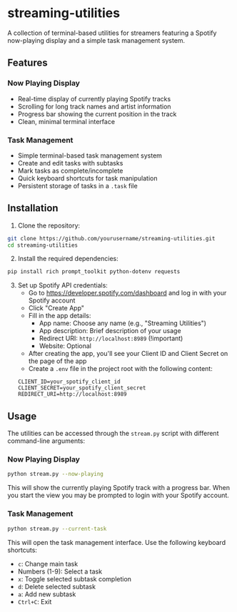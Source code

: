 # streaming-utilities

A collection of terminal-based utilities for streamers featuring a Spotify
now-playing display and a simple task management system.

## Features

### Now Playing Display

- Real-time display of currently playing Spotify tracks
- Scrolling for long track names and artist information
- Progress bar showing the current position in the track
- Clean, minimal terminal interface

### Task Management

- Simple terminal-based task management system
- Create and edit tasks with subtasks
- Mark tasks as complete/incomplete
- Quick keyboard shortcuts for task manipulation
- Persistent storage of tasks in a `.task` file

## Installation

1. Clone the repository:

```bash
git clone https://github.com/yourusername/streaming-utilities.git
cd streaming-utilities
```

2. Install the required dependencies:

```bash
pip install rich prompt_toolkit python-dotenv requests
```

3. Set up Spotify API credentials:
    - Go to https://developer.spotify.com/dashboard and log in with your Spotify
      account
    - Click "Create App"
    - Fill in the app details:
        - App name: Choose any name (e.g., "Streaming Utilities")
        - App description: Brief description of your usage
        - Redirect URI: `http://localhost:8989` (!important)
        - Website: Optional
    - After creating the app, you'll see your Client ID and Client Secret on the
      page of the app
    - Create a `.env` file in the project root with the following content:
   ```
   CLIENT_ID=your_spotify_client_id
   CLIENT_SECRET=your_spotify_client_secret
   REDIRECT_URI=http://localhost:8989
   ```

## Usage

The utilities can be accessed through the `stream.py` script with different
command-line arguments:

### Now Playing Display

```bash
python stream.py --now-playing
```

This will show the currently playing Spotify track with a progress bar.
When you start the view you may be prompted to login with your Spotify account.

### Task Management

```bash
python stream.py --current-task
```

This will open the task management interface. Use the following keyboard
shortcuts:

- `c`: Change main task
- Numbers (1-9): Select a task
- `x`: Toggle selected subtask completion
- `d`: Delete selected subtask
- `a`: Add new subtask
- `Ctrl+C`: Exit
